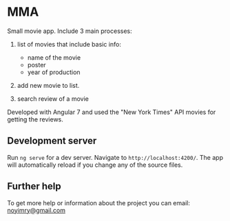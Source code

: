 # MMA

Small movie app. Include 3 main processes:

1. list of movies that include basic info: 
    - name of the movie
    - poster 
    - year of production
    
2. add new movie to list.
3. search review of a movie

Developed with Angular 7 and used the "New York Times" API movies for getting the reviews.

## Development server

Run `ng serve` for a dev server. Navigate to `http://localhost:4200/`. The app will automatically reload if you change any of the source files.


## Further help

To get more help or information about the project you can email: noyimry@gmail.com
